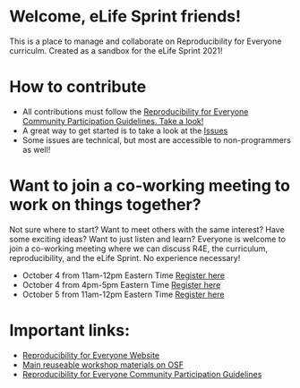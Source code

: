 # Welcome, eLife Sprint friends!
This is a place to manage and collaborate on Reproducibility for Everyone curriculm. Created as a sandbox for the eLife Sprint 2021!

# How to contribute
- All contributions must follow the [Reproducibility for Everyone Community Participation Guidelines. Take a look!](https://www.repro4everyone.org/guidelines)
- A great way to get started is to take a look at the [Issues](https://github.com/repro4everyone/curriculum/issues)
- Some issues are technical, but most are accessible to non-programmers as well!

# Want to join a co-working meeting to work on things together?
Not sure where to start? Want to meet others with the same interest? Have some exciting ideas? Want to just listen and learn? Everyone is welcome to join a co-working meeting where we can discuss R4E, the curriculum, reproducibility, and the eLife Sprint. No experience necessary!
- October 4 from 11am-12pm Eastern Time [Register here](https://us02web.zoom.us/meeting/register/tZYld-6rpjoqHdIw2yDQY-g4kROaB_zrxBKA)
- October 4 from 4pm-5pm Eastern Time [Register here](https://us02web.zoom.us/meeting/register/tZ0uc-yurD0pGdfIYSW2qOggU0FQH3Qew6Bp)
- October 5 from 11am-12pm Eastern Time [Register here](https://us02web.zoom.us/meeting/register/tZIlcu-przgrGNPFdmaYIbaoNRsRHHwBrISP)

# Important links:
- [Reproducibility for Everyone Website](https://www.repro4everyone.org/)
- [Main reuseable workshop materials on OSF](https://osf.io/fw2qz/)
- [Reproducibility for Everyone Community Participation Guidelines](https://www.repro4everyone.org/guidelines)

